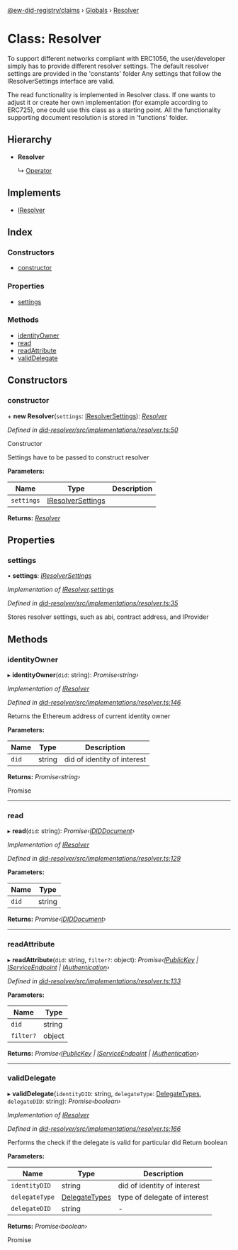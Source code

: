 [@ew-did-registry/claims](../README.md) › [Globals](../globals.md) › [Resolver](resolver.md)

# Class: Resolver

To support different networks compliant with ERC1056, the user/developer simply has to provide
different resolver settings. The default resolver settings are provided in the 'constants' folder
Any settings that follow the IResolverSettings interface are valid.

The read functionality is implemented in Resolver class. If one wants to adjust it or create her
own implementation (for example according to ERC725), one could use this class as a
starting point.
All the functionality supporting document resolution is stored in 'functions' folder.

## Hierarchy

* **Resolver**

  ↳ [Operator](operator.md)

## Implements

* [IResolver](../interfaces/iresolver.md)

## Index

### Constructors

* [constructor](resolver.md#constructor)

### Properties

* [settings](resolver.md#settings)

### Methods

* [identityOwner](resolver.md#identityowner)
* [read](resolver.md#read)
* [readAttribute](resolver.md#readattribute)
* [validDelegate](resolver.md#validdelegate)

## Constructors

###  constructor

\+ **new Resolver**(`settings`: [IResolverSettings](../interfaces/iresolversettings.md)): *[Resolver](resolver.md)*

*Defined in [did-resolver/src/implementations/resolver.ts:50](https://github.com/energywebfoundation/ew-did-registry/blob/b1d68b0/packages/did-resolver/src/implementations/resolver.ts#L50)*

Constructor

Settings have to be passed to construct resolver

**Parameters:**

Name | Type | Description |
------ | ------ | ------ |
`settings` | [IResolverSettings](../interfaces/iresolversettings.md) |   |

**Returns:** *[Resolver](resolver.md)*

## Properties

###  settings

• **settings**: *[IResolverSettings](../interfaces/iresolversettings.md)*

*Implementation of [IResolver](../interfaces/iresolver.md).[settings](../interfaces/iresolver.md#settings)*

*Defined in [did-resolver/src/implementations/resolver.ts:35](https://github.com/energywebfoundation/ew-did-registry/blob/b1d68b0/packages/did-resolver/src/implementations/resolver.ts#L35)*

Stores resolver settings, such as abi, contract address, and IProvider

## Methods

###  identityOwner

▸ **identityOwner**(`did`: string): *Promise‹string›*

*Implementation of [IResolver](../interfaces/iresolver.md)*

*Defined in [did-resolver/src/implementations/resolver.ts:146](https://github.com/energywebfoundation/ew-did-registry/blob/b1d68b0/packages/did-resolver/src/implementations/resolver.ts#L146)*

Returns the Ethereum address of current identity owner

**Parameters:**

Name | Type | Description |
------ | ------ | ------ |
`did` | string | did of identity of interest |

**Returns:** *Promise‹string›*

Promise<string>

___

###  read

▸ **read**(`did`: string): *Promise‹[IDIDDocument](../interfaces/ididdocument.md)›*

*Implementation of [IResolver](../interfaces/iresolver.md)*

*Defined in [did-resolver/src/implementations/resolver.ts:129](https://github.com/energywebfoundation/ew-did-registry/blob/b1d68b0/packages/did-resolver/src/implementations/resolver.ts#L129)*

**Parameters:**

Name | Type |
------ | ------ |
`did` | string |

**Returns:** *Promise‹[IDIDDocument](../interfaces/ididdocument.md)›*

___

###  readAttribute

▸ **readAttribute**(`did`: string, `filter?`: object): *Promise‹[IPublicKey](../interfaces/ipublickey.md) | [IServiceEndpoint](../interfaces/iserviceendpoint.md) | [IAuthentication](../interfaces/iauthentication.md)›*

*Defined in [did-resolver/src/implementations/resolver.ts:133](https://github.com/energywebfoundation/ew-did-registry/blob/b1d68b0/packages/did-resolver/src/implementations/resolver.ts#L133)*

**Parameters:**

Name | Type |
------ | ------ |
`did` | string |
`filter?` | object |

**Returns:** *Promise‹[IPublicKey](../interfaces/ipublickey.md) | [IServiceEndpoint](../interfaces/iserviceendpoint.md) | [IAuthentication](../interfaces/iauthentication.md)›*

___

###  validDelegate

▸ **validDelegate**(`identityDID`: string, `delegateType`: [DelegateTypes](../enums/delegatetypes.md), `delegateDID`: string): *Promise‹boolean›*

*Implementation of [IResolver](../interfaces/iresolver.md)*

*Defined in [did-resolver/src/implementations/resolver.ts:166](https://github.com/energywebfoundation/ew-did-registry/blob/b1d68b0/packages/did-resolver/src/implementations/resolver.ts#L166)*

Performs the check if the delegate is valid for particular did
Return boolean

**Parameters:**

Name | Type | Description |
------ | ------ | ------ |
`identityDID` | string | did of identity of interest |
`delegateType` | [DelegateTypes](../enums/delegatetypes.md) | type of delegate of interest |
`delegateDID` | string | - |

**Returns:** *Promise‹boolean›*

Promise<boolean>
